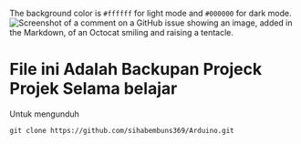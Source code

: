 The background color is `#ffffff` for light mode and `#000000` for dark mode.
![Screenshot of a comment on a GitHub issue showing an image, added in the Markdown, of an Octocat smiling and raising a tentacle.](https://3.bp.blogspot.com/-1pReDJ4m68s/W8y3VAqDyJI/AAAAAAAAD2Y/AL7ppTOb1hoTgWKV2-0IxejNeIeR1C0NwCLcBGAs/s1600/kartun%2Bakan%2Bmuslim%2Bvector%2B-%2Bgurucorel.jpg)


# File ini Adalah Backupan Projeck Projek Selama belajar

Untuk mengunduh

```
git clone https://github.com/sihabembuns369/Arduino.git
```